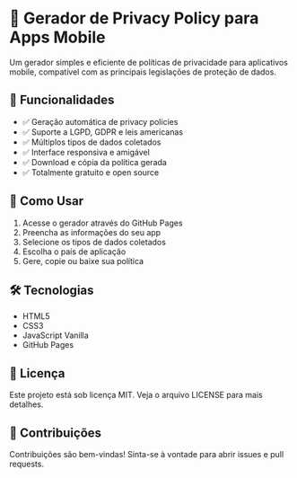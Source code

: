 # 📱 Gerador de Privacy Policy para Apps Mobile

Um gerador simples e eficiente de políticas de privacidade para aplicativos mobile, compatível com as principais legislações de proteção de dados.

## 🌟 Funcionalidades

- ✅ Geração automática de privacy policies
- ✅ Suporte a LGPD, GDPR e leis americanas
- ✅ Múltiplos tipos de dados coletados
- ✅ Interface responsiva e amigável
- ✅ Download e cópia da política gerada
- ✅ Totalmente gratuito e open source

## 🚀 Como Usar

1. Acesse o gerador através do GitHub Pages
2. Preencha as informações do seu app
3. Selecione os tipos de dados coletados
4. Escolha o país de aplicação
5. Gere, copie ou baixe sua política

## 🛠️ Tecnologias

- HTML5
- CSS3
- JavaScript Vanilla
- GitHub Pages

## 📄 Licença

Este projeto está sob licença MIT. Veja o arquivo LICENSE para mais detalhes.

## 🤝 Contribuições

Contribuições são bem-vindas! Sinta-se à vontade para abrir issues e pull requests.
